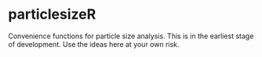 # particlesizeR
Convenience functions for particle size analysis. This is in the earliest stage of development. Use the ideas here at your own risk.
